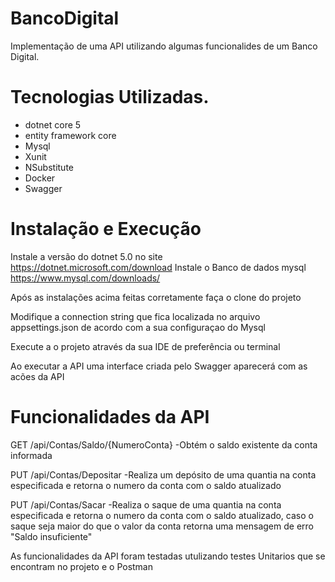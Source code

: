 # BancoDigital
Implementação de uma API utilizando algumas funcionalides de um Banco Digital.

# Tecnologias Utilizadas.
- dotnet core 5
- entity framework core
- Mysql
- Xunit
- NSubstitute
- Docker
- Swagger


# Instalação e Execução
Instale a versão do dotnet 5.0 no site https://dotnet.microsoft.com/download 
Instale o Banco de dados mysql  https://www.mysql.com/downloads/ 

Após as instalações acima feitas corretamente faça o clone do projeto

Modifique a connection string  que fica localizada no arquivo appsettings.json de acordo com a sua configuraçao do Mysql

Execute a o projeto através da sua IDE de preferência ou terminal

Ao executar a API uma interface criada pelo Swagger aparecerá com as acões da API

# Funcionalidades da API

GET /api/Contas/Saldo/{NumeroConta} -Obtém o saldo existente da conta informada

PUT /api/Contas/Depositar -Realiza um depósito de uma quantia na conta especificada e retorna o numero da conta com  o saldo atualizado

PUT /api/Contas/Sacar -Realiza o saque  de uma quantia na conta especificada e retorna o numero da conta com o saldo atualizado, caso o saque seja maior do que o valor da conta retorna uma mensagem de erro "Saldo insuficiente"


As funcionalidades da API foram testadas utulizando testes Unitarios que se encontram no projeto  e o Postman 









